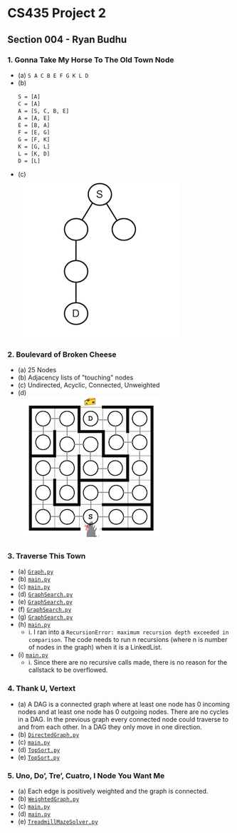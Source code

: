 # CS435 Project 2
## Section 004 - Ryan Budhu

### 1. Gonna Take My Horse To The Old Town Node
  + (a) `S A C B E F G K L D`
  + (b) 
    ```
    S = [A]
	C = [A]
	A = [S, C, B, E]
	A = [A, E]
	E = [B, A]
	F = [E, G]
	G = [F, K]
	K = [G, L]
	L = [K, D]
	D = [L]
	```
  + (c)  
  ![DFS > BFS](docs/1c.png)

### 2. Boulevard of Broken Cheese
  + (a) 25 Nodes
  + (b) Adjacency lists of "touching" nodes
  + (c) Undirected, Acyclic, Connected, Unweighted
  + (d)  
  ![Mouse Maze](docs/2d.png)

### 3. Traverse This Town
  + (a) [`Graph.py`](TraversThisTown/Graph.py)
  + (b) [`main.py`](TraversThisTown/main.py)
  + (c) [`main.py`](TraversThisTown/main.py)
  + (d) [`GraphSearch.py`](TraversThisTown/GraphSearch.py)
  + (e) [`GraphSearch.py`](TraversThisTown/GraphSearch.py)
  + (f) [`GraphSearch.py`](TraversThisTown/GraphSearch.py)
  + (g) [`GraphSearch.py`](TraversThisTown/GraphSearch.py)
  + (h) [`main.py`](TraversThisTown/main.py)
    * i. I ran into a `RecursionError: maximum recursion depth exceeded in comparison`.
	     The code needs to run n recursions (where n is number of nodes in the graph) when it is a LinkedList.
  + (i) [`main.py`](TraversThisTown/main.py)
    * i. Since there are no recursive calls made, there is no reason for the callstack to be overflowed.

### 4. Thank U, Vertext
  + (a) A DAG is a connected graph where at least one node has 0 incoming nodes and at least one node has 0 outgoing nodes. 
        There are no cycles in a DAG. In the previous graph every connected node could traverse to and from each other.
        In a DAG they only move in one direction.
  + (b) [`DirectedGraph.py`](ThankUVertext/DirectedGraph.py)
  + (c) [`main.py`](ThankUVertext/main.py)
  + (d) [`TopSort.py`](ThankUVertext/TopSort.py)
  + (e) [`TopSort.py`](ThankUVertext/TopSort.py)

### 5. Uno, Do’, Tre’, Cuatro, I Node You Want Me
  + (a) Each edge is positively weighted and the graph is connected.
  + (b) [`WeightedGraph.py`](INodeYouWantMe/WeightedGraph.py)
  + (c) [`main.py`](INodeYouWantMe/main.py)
  + (d) [`main.py`](INodeYouWantMe/main.py)
  + (e) [`TreadmillMazeSolver.py`](INodeYouWantMe/TreadmillMazeSolver.py)